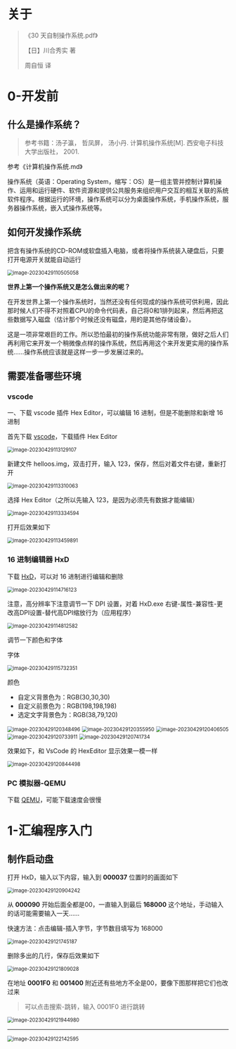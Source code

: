 # 关于

> 《30 天自制操作系统.pdf》
>
> 【日】川合秀实 著
>
> 周自恒 译

# 0-开发前

## 什么是操作系统？

> 参考书籍：汤子瀛， 哲凤屏， 汤小丹. 计算机操作系统[M]. 西安电子科技大学出版社， 2001.

参考《计算机操作系统.md》

操作系统（英语：Operating System，缩写：OS）是一组主管并控制计算机操作、运用和运行硬件、软件资源和提供公共服务来组织用户交互的相互关联的系统软件程序。根据运行的环境，操作系统可以分为桌面操作系统，手机操作系统，服务器操作系统，嵌入式操作系统等。

## 如何开发操作系统

把含有操作系统的CD-ROM或软盘插入电脑，或者将操作系统装入硬盘后，只要打开电源开关就能自动运行

<img src="Image/image-20230429110505058.png" alt="image-20230429110505058" style="zoom:80%;" />

**世界上第一个操作系统又是怎么做出来的呢？**

在开发世界上第一个操作系统时，当然还没有任何现成的操作系统可供利用，因此那时候人们不得不对照着CPU的命令代码表，自己将0和1排列起来，然后再把这些数据写入磁盘（估计那个时候还没有磁盘，用的是其他存储设备）。

这是一项非常艰巨的工作。所以恐怕最初的操作系统功能非常有限，做好之后人们再利用它来开发一个稍微像点样的操作系统，然后再用这个来开发更实用的操作系统……操作系统应该就是这样一步一步发展过来的。

## 需要准备哪些环境

### vscode

一、下载 vscode 插件 Hex Editor，可以编辑 16 进制，但是不能删除和新增 16 进制

首先下载 [vscode](https://code.visualstudio.com/download)，下载插件 Hex Editor

<img src="Image/image-20230429113129107.png" alt="image-20230429113129107" style="zoom:80%;" />

新建文件 helloos.img，双击打开，输入 123，保存，然后对着文件右键，重新打开

<img src="Image/image-20230429113310063.png" alt="image-20230429113310063" style="zoom:80%;" />

选择 Hex Editor（之所以先输入 123，是因为必须先有数据才能编辑）

<img src="Image/image-20230429113334594.png" alt="image-20230429113334594" style="zoom:80%;" />

打开后效果如下

<img src="Image/image-20230429113459891.png" alt="image-20230429113459891" style="zoom:80%;" />

### 16 进制编辑器 HxD

下载 [HxD](https://mh-nexus.de/en/downloads.php?product=HxD20)，可以对 16 进制进行编辑和删除

<img src="Image/image-20230429114716123.png" alt="image-20230429114716123" style="zoom:80%;" />

注意，高分辨率下注意调节一下 DPI 设置，对着 HxD.exe 右键-属性-兼容性-更改高DPI设置-替代高DPI缩放行为（应用程序）

<img src="Image/image-20230429114812582.png" alt="image-20230429114812582" style="zoom:80%;" />

调节一下颜色和字体

字体

<img src="Image/image-20230429115732351.png" alt="image-20230429115732351" style="zoom:80%;" />

颜色

- 自定义背景色为：RGB(30,30,30)
- 自定义前景色为：RGB(198,198,198)
- 选定文字背景色为：RGB(38,79,120)

<img src="Image/image-20230429120348496.png" alt="image-20230429120348496" style="zoom:80%;" />

<img src="Image/image-20230429120355950.png" alt="image-20230429120355950" style="zoom:80%;" />

<img src="Image/image-20230429120406505.png" alt="image-20230429120406505" style="zoom:80%;" />

<img src="Image/image-20230429120733911.png" alt="image-20230429120733911" style="zoom:80%;" />

<img src="Image/image-20230429120741734.png" alt="image-20230429120741734" style="zoom:80%;" />

效果如下，和 VsCode 的 HexEditor 显示效果一模一样

<img src="Image/image-20230429120844498.png" alt="image-20230429120844498" style="zoom:80%;" />

### PC 模拟器-QEMU

下载 [QEMU](https://www.qemu.org/download/)，可能下载速度会很慢







# 1-汇编程序入门

## 制作启动盘

打开 HxD，输入以下内容，输入到 **000037** 位置时的画面如下

<img src="Image/image-20230429120904242.png" alt="image-20230429120904242" style="zoom:80%;" />

从 **000090** 开始后面全都是00，一直输入到最后 **168000** 这个地址，手动输入的话可能需要输入一天……

快速方法：点击编辑-插入字节，字节数目填写为 168000

<img src="Image/image-20230429121745187.png" alt="image-20230429121745187" style="zoom:80%;" />

删除多出的几行，保存后效果如下

<img src="Image/image-20230429121809028.png" alt="image-20230429121809028" style="zoom:80%;" />

在地址 **0001F0** 和 **001400** 附近还有些地方不全是00，要像下图那样把它们也改过来

> 可以点击搜索-跳转，输入 0001F0 进行跳转

<img src="Image/image-20230429121944980.png" alt="image-20230429121944980" style="zoom:80%;" />

---

<img src="Image/image-20230429122142595.png" alt="image-20230429122142595" style="zoom:80%;" />